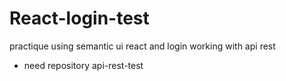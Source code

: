 # React-login-test

practique using semantic ui react and login working with api rest

* need repository api-rest-test
